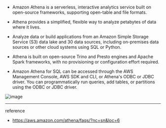 
- Amazon Athena is a serverless, interactive analytics service built on open-source frameworks, supporting open-table and file formats.

- Athena provides a simplified, flexible way to analyze petabytes of data where it lives.

- Analyze data or build applications from an Amazon Simple Storage Service (S3) data lake and 30 data sources, including on-premises data sources or other cloud systems using SQL or Python.
  
- Athena is built on open-source Trino and Presto engines and Apache Spark frameworks, with no provisioning or configuration effort required.

- Amazon Athena for SQL can be accessed through the AWS Management Console, AWS SDK and CLI, or Athena's ODBC or JDBC driver. You can programmatically run queries, add tables, or partitions using the ODBC or JDBC driver.

![image](https://github.com/rlaisqls/TIL/assets/81006587/b46e7e45-8038-44d0-85d1-dfc2f95c9a17)

---
reference
- https://aws.amazon.com/athena/faqs/?nc=sn&loc=6